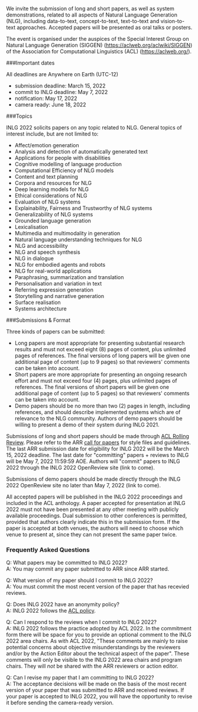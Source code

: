 We invite the submission of long and short papers, as well as system demonstrations, related to all aspects of Natural Language Generation (NLG), including data-to-text, concept-to-text, text-to-text and vision-to-text approaches. Accepted papers will be presented as oral talks or posters.

The event is organised under the auspices of the Special Interest Group on Natural Language Generation (SIGGEN) (https://aclweb.org/aclwiki/SIGGEN) of the Association for Computational Linguistics (ACL) (https://aclweb.org/).

###Important dates

All deadlines are Anywhere on Earth (UTC-12)

* submission deadline: March 15, 2022
* commit to INLG deadline: May 7, 2022
* notification: May 17, 2022
* camera ready: June 18, 2022

###Topics

INLG 2022 solicits papers on any topic related to NLG. General topics of interest include, but are not limited to:

* Affect/emotion generation
* Analysis and detection of automatically generated text
* Applications for people with disabilities
* Cognitive modelling of language production
* Computational Efficiency of NLG models
* Content and text planning
* Corpora and resources for NLG
* Deep learning models for NLG
* Ethical considerations of NLG
* Evaluation of NLG systems
* Explainability, Fairness and Trustworthy of NLG systems
* Generalizability of NLG systems
* Grounded language generation
* Lexicalisation
* Multimedia and multimodality in generation
* Natural language understanding techniques for NLG
* NLG and accessibility
* NLG and speech synthesis
* NLG in dialogue
* NLG for embodied agents and robots
* NLG for real-world applications
* Paraphrasing, summarization and translation
* Personalisation and variation in text
* Referring expression generation
* Storytelling and narrative generation
* Surface realisation
* Systems architecture

###Submissions & Format

Three kinds of papers can be submitted:

* Long papers are most appropriate for presenting substantial research results and must not exceed eight (8) pages of content, plus unlimited pages of references. The final versions of long papers will be given one additional page of content (up to 9 pages) so that reviewers' comments can be taken into account.
* Short papers are more appropriate for presenting an ongoing research effort and must not exceed four (4) pages, plus unlimited pages of references. The final versions of short papers will be given one additional page of content (up to 5 pages) so that reviewers' comments can be taken into account.
* Demo papers should be no more than two (2) pages in length, including references, and should describe implemented systems which are of relevance to the NLG community. Authors of demo papers should be willing to present a demo of their system during INLG 2021.

Submissions of long and short papers should be made through [ACL Rolling Review](https://aclrollingreview.org). Please refer to the ARR [call for papers](https://aclrollingreview.org/cfp) for style files and guidelines. The last ARR submission date for eligibility for INLG 2022 will be the March 15, 2022 deadline. The last date for \"committing\" papers + reviews to INLG will be May 7, 2022 11:59:59 AOE. Authors will \"commit\" papers to INLG 2022 through the INLG 2022 OpenReview site (link to come).

Submissions of demo papers should be made directly through the INLG 2022 OpenReview site no later than May 7, 2022 (link to come).

All accepted papers will be published in the INLG 2022 proceedings and included in the ACL anthology. A paper accepted for presentation at INLG 2022 must not have been presented at any other meeting with publicly available proceedings. Dual submission to other conferences is permitted, provided that authors clearly indicate this in the submission form. If the paper is accepted at both venues, the authors will need to choose which venue to present at, since they can not present the same paper twice.


### Frequently Asked Questions


Q: What papers may be committed to INLG 2022?<br/>
A: You may commit any paper submitted to ARR since ARR started.

Q: What version of my paper should I commit to INLG 2022?<br/>
A: You must commit the most recent version of the paper that has recevied reviews.

Q: Does INLG 2022 have an anonymity policy?<br/>
A: INLG 2022 follows the [ACL policy](https://www.aclweb.org/adminwiki/index.php?title=ACL_Policies_for_Submission,_Review_and_Citation).

Q: Can I respond to the reviews when I commit to INLG 2022?<br/>
A: INLG 2022 follows the practice adopted by ACL 2022. In the commitment form there will be space for you to provide an optional comment to the INLG 2022 area chairs. As with ACL 2022, "These comments are mainly to raise potential concerns about objective misunderstandings by the reviewers and/or by the Action Editor about the technical aspect of the paper". These comments will only be visible to the INLG 2022 area chairs and program chairs. They will *not* be shared with the ARR reviewers or action editor. 

Q: Can I revise my paper that I am committing to INLG 2022?<br/>
A: The acceptance decisions will be made on the basis of the most recent version of your paper that was submitted to ARR and received reviews. If your paper is accepted to INLG 2022, you will have the opportunity to revise it before sending the camera-ready version.

